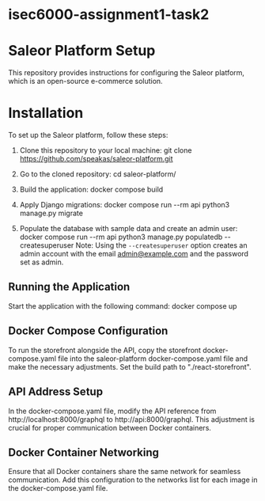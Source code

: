 # isec6000-assignment1-task2

# Saleor Platform Setup

This repository provides instructions for configuring the Saleor platform, which is an open-source e-commerce solution.

# Installation
To set up the Saleor platform, follow these steps:

1. Clone this repository to your local machine:
git clone https://github.com/speakas/saleor-platform.git

2. Go to the cloned repository:
cd saleor-platform/

3. Build the application:
docker compose build

4. Apply Django migrations:
docker compose run --rm api python3 manage.py migrate

5. Populate the database with sample data and create an admin user:
docker compose run --rm api python3 manage.py populatedb --createsuperuser
Note: Using the `--createsuperuser` option creates an admin account with the email admin@example.com and the password set as admin.

## Running the Application
Start the application with the following command:
docker compose up

## Docker Compose Configuration
To run the storefront alongside the API, copy the storefront docker-compose.yaml file into the saleor-platform docker-compose.yaml file and make the necessary adjustments. Set the build path to "./react-storefront".

## API Address Setup
In the docker-compose.yaml file, modify the API reference from http://localhost:8000/graphql to http://api:8000/graphql. This adjustment is crucial for proper communication between Docker containers.

## Docker Container Networking
Ensure that all Docker containers share the same network for seamless communication. Add this configuration to the networks list for each image in the docker-compose.yaml file.
